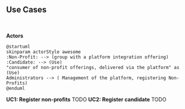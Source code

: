 ## Use Cases

<br/>

**Actors**

```plantuml
@startuml
skinparam actorStyle awesome
:Non-Profit: --> (group with a platform integration offering)
:Candidate: --> (Use)
"consumer of non-profit offerings, delivered via the platform" as (Use)
Administrators --> ( Management of the platform, registering Non-Profits)
@enduml
```

**UC1: Register non-profits**
TODO
**UC2: Register candidate**
TODO
